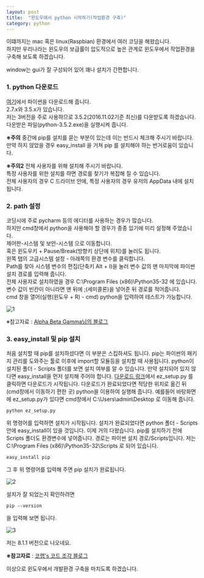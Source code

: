 ```yaml
---
layout: post
title:  "윈도우에서 python 시작하기(작업환경 구축)"
category: python
---
```


이떄까지는 mac 혹은 linux(Raspbian) 환경에서 여러 코딩을 해왔습니다.  
하지만 우리나라는 윈도우의 보급률이 압도적으로 높은 관계로 윈도우에서 작업환경을 구축해 보도록 하겠습니다.

window는 gui가 잘 구성되어 있어 꽤나 설치가 간편합니다.

### 1. python 다운로드

[여기](https://www.python.org/downloads/)에서 파이썬을 다운로드해 줍니다.  
2.7.x와 3.5.x가 있습니다.  
저는 3버전을 주로 사용하므로 3.5.2(2016.11.02기준 최신)를 다운받도록 하겠습니다.  
다운받은 파일(python-3.5.2.exe)을 실행시켜 줍니다.

**※주의** 중간에 pip를 설치를 묻는 부분이 있는데 이는 반드시 체크해 주시기 바랍니다.  
만약 하지 않았을 경우 easy_install 을 거쳐 pip 를 설치해야 하는 번거로움이 있습니다.

**※주의2** 전체 사용자를 위해 설치해 주시기 바랍니다.  
특정 사용자를 위한 설치를 하면 경로를 찾기가 복잡해 질 수 있습니다.  
전체 사용자의 경우 C 드라이브 안에, 특정 사용자의 경우 유저의 AppData 내에 설치됩니다.

### 2. path 설정

코딩시에 주로 pycharm 등의 에디터를 사용하는 경우가 많습니다.  
하지만 cmd창에서 python을 사용해야 할 경우가 종종 있기에 미리 설정해 주었습니다.  
제어판-시스템 및 보안-시스템 으로 이동합니다.  
혹은 윈도우키 + Pause/Break(방향키 상단에 위치)를 눌러도 됩니다.  
왼쪽 탭의 고급시스템 설정 - 아래쪽의 환경 변수를 클릭합니다.  
Path를 찾아 시스템 변수의 편집(단축키 Alt + I)을 눌러 변수 값의 맨 마지막에 파이썬 설치 경로를 입력해 줍니다.  
전체 사용자로 설치하였을 경우 C:\Program Files (x86)\Python35-32 에 있습니다.  
변수 값이 빈칸이 아니라면 맨 뒤에 ;(세미콜론)을 넣어준 뒤 경로를 적어줍니다.  
cmd 창을 열어(실행(윈도우 + R) - cmd) python을 입력하여 테스트가 가능합니다.

![1](https://drive.google.com/uc?id=0B_CtpwiAk5hIXzBDdFFOVGg1WUE)


※참고자료 : [Alpha Beta Gamma님의 블로그](http://radiation.tistory.com/entry/%ED%99%98%EA%B2%BD%EB%B3%80%EC%88%98%EC%97%90-Python-%EC%B6%94%EA%B0%80%ED%95%98%EA%B8%B0)

### 3. easy_install 및 pip 설치

처음 설치할 때 pip를 설치하셨다면 이 부분은 스킵하셔도 됩니다. pip는 파이썬의 패키지 관리를 도와주는 툴로 이후에 import할 모듈등을 설치할 때 사용됩니다. python이 설치된 폴더 - Scripts 폴더를 보면 설치 여부를 알 수 있습니다. 만약 설치되어 있지 않다면 easy_install을 먼저 설치해 주어야 합니다. <a href="https://pypi.python.org/pypi/setuptools">다운로드 링크</a>에서 ez_setup.py 를 클릭하면 다운로드가 시작됩니다. 다운로드가 완료되었다면 적당한 위치로 옮긴 뒤(cmd창에서 이동하기 편한 곳) python을 이용하여 실행해 줍니다. 예를들어 바탕화면에 ez_setup.py가 있다면 cmd창에서 C:\Users\admin\Desktop 로 이동해 줍니다.
~~~
python ez_setup.py
~~~
위 명령어를 입력하면 설치가 시작됩니다. 설치가 완료되었다면 python 폴더 - Scripts 안에 easy_install이 있을 것입니다. 이제 거의 다왔습니다. pip를 설치하기 전에 Scripts 폴더도 환경변수에 넣어줍니다. 경로는 파이썬 설치 경로/Scripts입니다. 저는 C:\Program Files (x86)\Python35-32\Scripts 로 되어 있습니다.
~~~
easy_install pip
~~~
그 후 위 명령어를 입력해 주면 pip 설치가 완료됩니다.

![2](https://drive.google.com/uc?id=0B_CtpwiAk5hIVWxEQndWZkNVQ2M)

설치가 잘 되었는지 확인하려면
~~~
pip --version
~~~
을 입력해 보면 됩니다.

![3](https://drive.google.com/uc?id=0B_CtpwiAk5hIVnhCdXY5VEk2QTA)

저는 8.1.1 버전으로 나오네요.

**※참고자료** : [코랩's 코드 조각 블로그](http://blog.colab.kr/11)

이상으로 윈도우에서 개발환경 구축을 마치도록 하겠습니다.